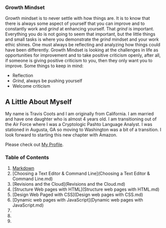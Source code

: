 ### Growth Mindset


Growth mindset is to never settle with how things are.  It is to know that there is always some aspect of yourself that you can improve and
to constantly work and *grind* at enhancing yourself.  That *grind* is important.  Everything you do is not going to seem that important,
but the little things and small tasks is where you demonstrate the *grind* mindset and your work ethic shines.   One must always be 
reflecting and analyzing how things could have been differently.  Growth Mindset is looking at the challenges in life as opportunities for
improvement and to take positive criticism openly, after all, if someone is giving positive criticism to you, then they only want you to 
improve.  Some things to keep in mind:

* Reflection
* *Grind*, always be pushing yourself
* Welcome criticism


## A Little About Myself

 My name is Travis Coots and I am originally from California. I am married and have one daughter who is almost 4 years old.  I am transitioning 
 out of the Air Force where I was a Cryptologic Pashto Language Analyst.  I was stationed in Augusta, GA so moving to Washington was a bit of a transition.  I look forward to starting this new chapter with Amazon.  

Please check out [My Profile](https://github.com/tcoots88).

### Table of Contents
1. [Markdown](Markdown.md)
2. [Choosing a Text Editor & Command Line](Choosing a Text Editor & Command Line.md)
3. [Revisions and the Cloud](Revisions and the Cloud.md)
4. [Structure Web pages with HTML](Structure web pages with HTML.md)
5. [Design Web Paged with CSS](Design web pages with CSS.md)
6. [Dynamic web pages with JavaScript](Dynamic web pages with JavaScript.md)
7.
8.
9.

